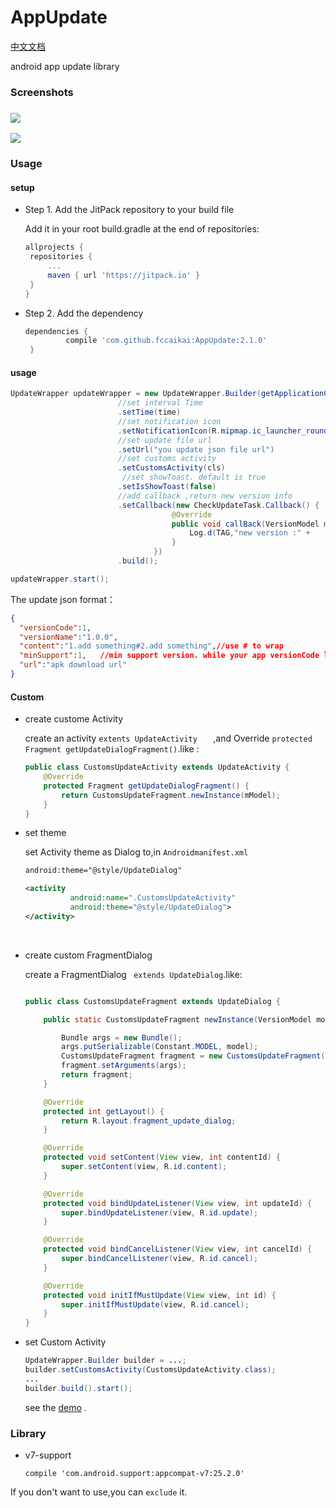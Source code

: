 # AppUpdate
[中文文档](https://github.com/fccaikai/AppUpdate/blob/master/README_zh.md)

android app update library

### Screenshots

### ![](https://ww3.sinaimg.cn/large/006tNbRwgy1fdhug16dnhj30km0b4glu.jpg)

![](https://ww4.sinaimg.cn/large/006tNbRwgy1fdhuhh2vzej30ea0b474b.jpg)



### Usage

#### setup

+ Step 1. Add the JitPack repository to your build file   

   Add it in your root build.gradle at the end of repositories:

   ```groovy
   allprojects {
   	repositories {
   		...
   		maven { url 'https://jitpack.io' }
   	}
   }
   ```

+ Step 2. Add the dependency   

   ```groovy
   dependencies {
            compile 'com.github.fccaikai:AppUpdate:2.1.0'
    }
   ```

#### usage


```java
UpdateWrapper updateWrapper = new UpdateWrapper.Builder(getApplicationContext())
    					//set interval Time
    	                .setTime(time)
    	                //set notification icon
    	                .setNotificationIcon(R.mipmap.ic_launcher_round)
    	                //set update file url
    	                .setUrl("you update json file url")
  						//set customs activity
  						.setCustomsActivity(cls)
  						 //set showToast. default is true
    	                .setIsShowToast(false)
  						//add callback ,return new version info
						.setCallback(new CheckUpdateTask.Callback() {
                                    @Override
                                    public void callBack(VersionModel model) {
                                        Log.d(TAG,"new version :" + 																	model.getVersionName());
                                    }
                                })
  						.build();

updateWrapper.start();
```

  The update json format：

```json
{
  "versionCode":1,
  "versionName":"1.0.0",
  "content":"1.add something#2.add something",//use # to wrap
  "minSupport":1,	//min support version. while your app versionCode less than  minSupport,You must update app
  "url":"apk download url"
}
```

#### Custom

+ create  custome Activity

  create an activity ```extents UpdateActivity   ``` ,and Override ```protected Fragment getUpdateDialogFragment()```.like :

  ```java
  public class CustomsUpdateActivity extends UpdateActivity {
      @Override
      protected Fragment getUpdateDialogFragment() {
          return CustomsUpdateFragment.newInstance(mModel);
      }
  }
  ```

+ set theme

  set Activity theme as Dialog to,in ```Androidmanifest.xml```

  ```xml
  android:theme="@style/UpdateDialog"
  ```

  ```xml
  <activity 
            android:name=".CustomsUpdateActivity"
            android:theme="@style/UpdateDialog">
  </activity>
  ```

  ​

+ create custom FragmentDialog

  create a FragmentDialog ``` extends UpdateDialog```.like:

  ```java

  public class CustomsUpdateFragment extends UpdateDialog {

      public static CustomsUpdateFragment newInstance(VersionModel model) {

          Bundle args = new Bundle();
          args.putSerializable(Constant.MODEL, model);
          CustomsUpdateFragment fragment = new CustomsUpdateFragment();
          fragment.setArguments(args);
          return fragment;
      }

      @Override
      protected int getLayout() {
          return R.layout.fragment_update_dialog;
      }

      @Override
      protected void setContent(View view, int contentId) {
          super.setContent(view, R.id.content);
      }

      @Override
      protected void bindUpdateListener(View view, int updateId) {
          super.bindUpdateListener(view, R.id.update);
      }

      @Override
      protected void bindCancelListener(View view, int cancelId) {
          super.bindCancelListener(view, R.id.cancel);
      }

      @Override
      protected void initIfMustUpdate(View view, int id) {
          super.initIfMustUpdate(view, R.id.cancel);
      }
  }
  ```

+ set Custom Activity

  ```java
  UpdateWrapper.Builder builder = ...;
  builder.setCustomsActivity(CustomsUpdateActivity.class);
  ...
  builder.build().start();
  ```

  see the [demo](https://github.com/fccaikai/AppUpdate/blob/master/app/src/main/java/com/kcode/appupdate/MainActivity.java) .

### Library

+ v7-support   

   ```compile 'com.android.support:appcompat-v7:25.2.0'```   

 If you don't want to use,you can ```exclude``` it.



